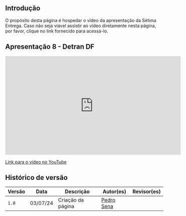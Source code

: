 ## Introdução

O propósito desta página é hospedar o vídeo da apresentação da Sétima Entrega. Caso não seja viável assistir ao vídeo diretamente nesta página, por favor, clique no link fornecido para acessá-lo.

## Apresentação 8 - Detran DF


<iframe width="560" height="315" src="https://www.youtube.com/embed/clLfzXBkPgo?si=IJJ7gbKbQeXFnNg8" title="YouTube video player" frameborder="0" allow="accelerometer; autoplay; clipboard-write; encrypted-media; gyroscope; picture-in-picture; web-share" referrerpolicy="strict-origin-when-cross-origin" allowfullscreen></iframe>

<a href="https://www.youtube.com/watch?v=clLfzXBkPgo">Link para o vídeo no YouTube</a>



## Histórico de versão

| Versão | Data     | Descrição         | Autor(es)                                              | Revisor(es) |
| ------ | -------- | ----------------- | ------------------------------------------------------ | ----------- |
| `1.0`  | 03/07/24 | Criação da página | [Pedro Sena](https://github.com/pedroyen21) |              |




